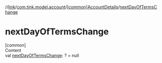 //[link](../../index.md)/[com.tink.model.account](../index.md)/[[common]AccountDetails](index.md)/[nextDayOfTermsChange](next-day-of-terms-change.md)



# nextDayOfTermsChange  
[common]  
Content  
val [nextDayOfTermsChange](next-day-of-terms-change.md): <ERROR CLASS>? = null  



